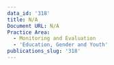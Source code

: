 ```yaml
---
data_id: '318'
title: N/A
Document URL: N/A
Practice Area:
  - Monitoring and Evaluation
  - 'Education, Gender and Youth'
publications_slug: '318'
---
```

